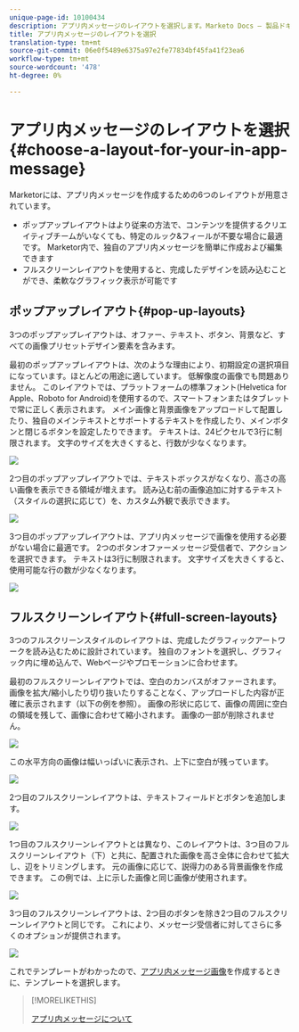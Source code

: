 ```yaml
---
unique-page-id: 10100434
description: アプリ内メッセージのレイアウトを選択します。Marketo Docs — 製品ドキュメント
title: アプリ内メッセージのレイアウトを選択
translation-type: tm+mt
source-git-commit: 06e0f5489e6375a97e2fe77834bf45fa41f23ea6
workflow-type: tm+mt
source-wordcount: '478'
ht-degree: 0%

---
```



# アプリ内メッセージのレイアウトを選択{#choose-a-layout-for-your-in-app-message}

Marketorには、アプリ内メッセージを作成するための6つのレイアウトが用意されています。

* ポップアップレイアウトはより従来の方法で、コンテンツを提供するクリエイティブチームがいなくても、特定のルック&amp;フィールが不要な場合に最適です。 Marketor内で、独自のアプリ内メッセージを簡単に作成および編集できます
* フルスクリーンレイアウトを使用すると、完成したデザインを読み込むことができ、柔軟なグラフィック表示が可能です

## ポップアップレイアウト{#pop-up-layouts}

3つのポップアップレイアウトは、オファー、テキスト、ボタン、背景など、すべての画像プリセットデザイン要素を含みます。

最初のポップアップレイアウトは、次のような理由により、初期設定の選択項目になっています。ほとんどの用途に適しています。 低解像度の画像でも問題ありません。 このレイアウトでは、プラットフォームの標準フォント(Helvetica for Apple、Roboto for Android)を使用するので、スマートフォンまたはタブレットで常に正しく表示されます。 メイン画像と背景画像をアップロードして配置したり、独自のメインテキストとサポートするテキストを作成したり、メインボタンと閉じるボタンを設定したりできます。 テキストは、24ピクセルで3行に制限されます。 文字のサイズを大きくすると、行数が少なくなります。

![](assets/image2016-5-9-13-3a3-3a48.png)

2つ目のポップアップレイアウトでは、テキストボックスがなくなり、高さの高い画像を表示できる領域が増えます。 読み込む前の画像追加に対するテキスト（スタイルの選択に応じて）を、カスタム外観で表示できます。

![](assets/image2016-5-9-13-3a4-3a43.png)

3つ目のポップアップレイアウトは、アプリ内メッセージで画像を使用する必要がない場合に最適です。 2つのボタンオファーメッセージ受信者で、アクションを選択できます。 テキストは3行に制限されます。 文字サイズを大きくすると、使用可能な行の数が少なくなります。

![](assets/image2016-5-9-13-3a7-3a33.png)

## フルスクリーンレイアウト{#full-screen-layouts}

3つのフルスクリーンスタイルのレイアウトは、完成したグラフィックアートワークを読み込むために設計されています。 独自のフォントを選択し、グラフィック内に埋め込んで、Webページやプロモーションに合わせます。

最初のフルスクリーンレイアウトでは、空白のカンバスがオファーされます。 画像を拡大/縮小したり切り抜いたりすることなく、アップロードした内容が正確に表示されます（以下の例を参照）。 画像の形状に応じて、画像の周囲に空白の領域を残して、画像に合わせて縮小されます。 画像の一部が削除されません。

![](assets/image2016-5-9-13-3a9-3a26.png)

この水平方向の画像は幅いっぱいに表示され、上下に空白が残っています。

![](assets/image2016-5-9-13-3a29-3a46.png)

2つ目のフルスクリーンレイアウトは、テキストフィールドとボタンを追加します。

![](assets/image2016-5-9-13-3a10-3a27.png)

1つ目のフルスクリーンレイアウトとは異なり、このレイアウトは、3つ目のフルスクリーンレイアウト（下）と共に、配置された画像を高さ全体に合わせて拡大し、辺をトリミングします。 元の画像に応じて、説得力のある背景画像を作成できます。 この例では、上に示した画像と同じ画像が使用されます。

![](assets/image2016-5-9-14-3a0-3a36.png)

3つ目のフルスクリーンレイアウトは、2つ目のボタンを除き2つ目のフルスクリーンレイアウトと同じです。 これにより、メッセージ受信者に対してさらに多くのオプションが提供されます。

![](assets/image2016-5-9-13-3a11-3a35.png)

これでテンプレートがわかったので、[アプリ内メッセージ画像](/help/marketo/product-docs/mobile-marketing/in-app-messages/creating-in-app-messages/add-in-app-message-images.md)を作成するときに、テンプレートを選択します。

>[!MORELIKETHIS]
>
>[アプリ内メッセージについて](/help/marketo/product-docs/mobile-marketing/in-app-messages/understanding-in-app-messages.md)
